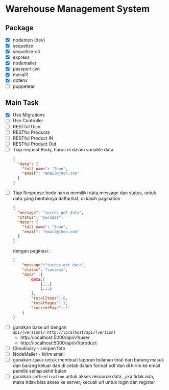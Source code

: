 # Warehouse Management System

## Package
- [x] nodemon (dev)
- [x] sequelize
- [x] sequelize-cli
- [x] express
- [x] nodemailer
- [x] passport-jwt
- [x] mysql2
- [x] dotenv
- [ ] puppetear
## Main Task

- [x] Use Migrations
- [ ] Use Controller
- [ ] RESTful User
- [ ] RESTful Products
- [ ] RESTful Product IN
- [ ] RESTful Product Out
- [ ] Tiap request Body, harus di dalam variable data
  ```json
  {
    "data": {
      "full_name": "Jhon",
      "email": "email@jhon.com"
    }
  }
  ```
- [ ] Tiap Response body harus memiliki data,message dan status, untuk data yang bentuknya daftar/list, di kasih pagination
  ```json
  {
    "message": "succes get data",
    "status": "success",
    "data": {
      "full_name": "Jhon",
      "email": "email@jhon.com"
    }
  }
  ```
  dengan paginasi :
  ```json
  {
      "message":"succes get data",
      "status": "success",
      "data" :{
          data:[
              {...}
              {...}
          ],
          "totalItems": 8,
          "totalPages": 3,
          "currentPage": 1
      }
  }
  ```
- [ ] gunakan base url dengan `api/{version}/:http://localhost/api/{version}`
  - http://localhost:5000/api/v1/user
  - http://localhost:5000/api/v1/product
- [ ] Cloudinary - simpan foto
- [ ] NodeMailer - kirim email
- [ ] gunakan `queue` untuk membuat laporan bulanan total dari barang masuk dan barang keluar dan di cetak dalam format pdf dan di kirim ke email pemilik setiap akhir bulan
- [ ] gunakan `authentication` untuk akses resource data , jika tidak ada, maka tidak bisa akses ke server, kecuali url untuk login dan register